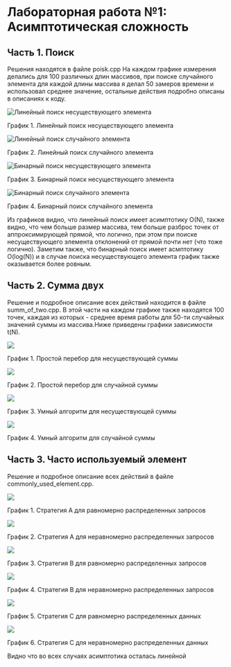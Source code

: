 # Лабораторная работа №1: Асимптотическая сложность
## Часть 1. Поиск 
Решения находятся в файле poisk.cpp
На каждом графике измерения делались для 100 
различных длин массивов, при поиске случайного элемента для каждой длины массива я делал 50 замеров времени и использовал среднее значение, остальные действия подробно описаны в описаниях к коду.

![Линейный поиск несуществующего элемента](https://github.com/egorrts/c-_2023_inf/blob/7edabe823ad5acf1fbe2222683997b459bad40a9/%D0%BB%D0%B0%D0%B1%D0%B01%20c%2B%2B/%D0%BB%D0%B8%D0%BD_%D0%BF%D0%BE%D0%B8%D1%81%D0%BA_%D0%BD%D0%B5%D1%81_%D1%8D%D0%BB.png)

График 1. Линейный поиск несуществующего элемента

![Линейный поиск случайного элемента](https://github.com/egorrts/c-_2023_inf/blob/a985b143ad5a285bce64bd6b619ddb2cf6be99e0/%D0%BB%D0%B0%D0%B1%D0%B01%20c%2B%2B/%D0%BB%D0%B8%D0%BD_%D0%BF%D0%BE%D0%B8%D1%81%D0%BA_%D1%81%D0%BB%D1%83%D1%87_%D1%8D%D0%BB.png)

График 2. Линейный поиск случайного элемента

![Бинарный поиск несуществующего элемента](https://github.com/egorrts/c-_2023_inf/blob/a985b143ad5a285bce64bd6b619ddb2cf6be99e0/%D0%BB%D0%B0%D0%B1%D0%B01%20c%2B%2B/%D0%B1%D0%B8%D0%BD_%D0%BF%D0%BE%D0%B8%D1%81%D0%BA_%D0%BD%D0%B5%D1%81%D1%83%D1%89%D0%B5%D1%81%D1%82%D0%B2_%D1%8D%D0%BB.png)

График 3. Бинарный поиск несуществующего элемента

![Бинарный поиск случайного элемента](https://github.com/egorrts/c-_2023_inf/blob/a985b143ad5a285bce64bd6b619ddb2cf6be99e0/%D0%BB%D0%B0%D0%B1%D0%B01%20c%2B%2B/%D0%B1%D0%B8%D0%BD_%D0%BF%D0%BE%D0%B8%D1%81%D0%BA_%D1%81%D0%BB%D1%83%D1%87_%D1%8D%D0%BB.png)

График 4. Бинарный поиск случайного элемента

Из графиков видно, что линейный поиск имеет асимптотику O(N), также видно, что чем больше размер массива, тем больше разброс точек от аппроксимирующей прямой, что логично, при этом при поиске несуществующего элемента отклонений от прямой почти нет (что тоже логично).
Заметим также, что бинарный поиск имеет асмптотику O(log(N)) и в случае поиска несуществующего элемента график также оказывается более ровным.

## Часть 2. Сумма двух
Решение и подробное описание всех действий находится в файле summ_of_two.cpp.
В этой части на каждом графике также находятся 100 точек, каждая из которых - среднее время работы для 50-ти случайных значений суммы из массива.Ниже приведены графики зависимости t(N).

![](https://github.com/egorrts/c-_2023_inf/blob/c37d94855b5c0707e0f79d8b55fe579a06865c83/%D0%BB%D0%B0%D0%B1%D0%B01%20c%2B%2B/%D0%BF%D1%80_%D0%BF%D0%B5%D1%80%D0%B5%D0%B1%D0%BE%D1%80_%D0%BD%D0%B5%D1%81_%D1%8D%D0%BB.png)

График 1. Простой перебор для несуществующей суммы

![](https://github.com/egorrts/c-_2023_inf/blob/c37d94855b5c0707e0f79d8b55fe579a06865c83/%D0%BB%D0%B0%D0%B1%D0%B01%20c%2B%2B/%D0%BF%D1%80_%D0%BF%D0%B5%D1%80_%D1%81%D0%BB%D1%83%D1%87_%D1%8D%D0%BB.png)

График 2. Простой перебор для случайной суммы 

![](https://github.com/egorrts/c-_2023_inf/blob/c37d94855b5c0707e0f79d8b55fe579a06865c83/%D0%BB%D0%B0%D0%B1%D0%B01%20c%2B%2B/%D1%83%D0%BC%D0%BD%D1%8B%D0%B9_%D0%B0%D0%BB%D0%B3_%D0%BD%D0%B5%D1%81_%D1%8D%D0%BB.png)

График 3. Умный алгоритм для несуществующей суммы

![](https://github.com/egorrts/c-_2023_inf/blob/c37d94855b5c0707e0f79d8b55fe579a06865c83/%D0%BB%D0%B0%D0%B1%D0%B01%20c%2B%2B/%D1%83%D0%BC%D0%BD%D1%8B%D0%B9_%D0%B0%D0%BB%D0%B3_%D1%81%D0%BB%D1%83%D1%87_%D1%8D%D0%BB.png)

График 4. Умный алгоритм для случайной суммы

## Часть 3. Часто используемый элемент
Решение и подробное описание всех действий в файле commonly_used_element.cpp.

![](https://github.com/egorrts/c-_2023_inf/blob/c37d94855b5c0707e0f79d8b55fe579a06865c83/%D0%BB%D0%B0%D0%B1%D0%B01%20c%2B%2B/3%D1%87%D0%B0%D1%81%D1%82%D1%8C.1%D0%B3%D1%80%D0%B0%D1%84%D0%B8%D0%BA.png)

График 1. Стратегия А для равномерно распределенных запросов

![](https://github.com/egorrts/c-_2023_inf/blob/c37d94855b5c0707e0f79d8b55fe579a06865c83/%D0%BB%D0%B0%D0%B1%D0%B01%20c%2B%2B/3%D1%87%D0%B0%D1%81%D1%82%D1%8C.4%D0%B3%D1%80%D0%B0%D1%84%D0%B8%D0%BA.png)

График 2. Стратегия А для неравномерно распределенных запросов

![](https://github.com/egorrts/c-_2023_inf/blob/c37d94855b5c0707e0f79d8b55fe579a06865c83/%D0%BB%D0%B0%D0%B1%D0%B01%20c%2B%2B/3%D1%87%D0%B0%D1%81%D1%82%D1%8C.2%D0%B3%D1%80%D0%B0%D1%84%D0%B8%D0%BA.png)

График 3. Стратегия В для равномерно распределенных запросов

![](https://github.com/egorrts/c-_2023_inf/blob/c37d94855b5c0707e0f79d8b55fe579a06865c83/%D0%BB%D0%B0%D0%B1%D0%B01%20c%2B%2B/3%D1%87%D0%B0%D1%81%D1%82%D1%8C.5%D0%B3%D1%80%D0%B0%D1%84%D0%B8%D0%BA.png)

График 4. Стратегия В для неравномерно распределенных запросов

![](https://github.com/egorrts/c-_2023_inf/blob/c37d94855b5c0707e0f79d8b55fe579a06865c83/%D0%BB%D0%B0%D0%B1%D0%B01%20c%2B%2B/3%D1%87%D0%B0%D1%81%D1%82%D1%8C.3%D0%B3%D1%80%D0%B0%D1%84%D0%B8%D0%BA.png)

График 5. Стратегия С для равномерно распределенных данных 

![](https://github.com/egorrts/c-_2023_inf/blob/c37d94855b5c0707e0f79d8b55fe579a06865c83/%D0%BB%D0%B0%D0%B1%D0%B01%20c%2B%2B/3%D1%87%D0%B0%D1%81%D1%82%D1%8C.6%D0%B3%D1%80%D0%B0%D1%84%D0%B8%D0%BA.png)

График 6. Стратегия С для неравномерно распределенных данных

Видно что во всех случаях асимптотика осталась линейной





